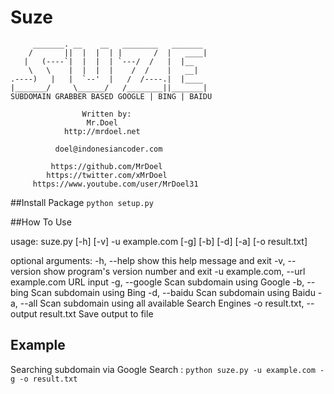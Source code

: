 # Suze
         _______. __    __   ________   _______
        /       ||  |  |  | |       /  |   ____|
       |   (----`|  |  |  | `---/  /   |  |__
        \   \    |  |  |  |    /  /    |   __|
    .----)   |   |  `--'  |   /  /----.|  |____
    |_______/     \______/   /________||_______|
    SUBDOMAIN GRABBER BASED GOOGLE | BING | BAIDU

                    Written by:
                     Mr.Doel
                http://mrdoel.net

              doel@indonesiancoder.com

             https://github.com/MrDoel
            https://twitter.com/xMrDoel
         https://www.youtube.com/user/MrDoel31

##Install Package
`python setup.py`

##How To Use

usage: suze.py [-h] [-v] -u example.com [-g] [-b] [-d] [-a] [-o result.txt]

optional arguments:
  -h, --help            show this help message and exit
  -v, --version         show program's version number and exit
  -u example.com, --url example.com
                        URL input
  -g, --google          Scan subdomain using Google
  -b, --bing            Scan subdomain using Bing
  -d, --baidu           Scan subdomain using Baidu
  -a, --all             Scan subdomain using all available Search Engines
  -o result.txt, --output result.txt
                        Save output to file

## Example
Searching subdomain via Google Search :
`python suze.py -u example.com -g -o result.txt`

